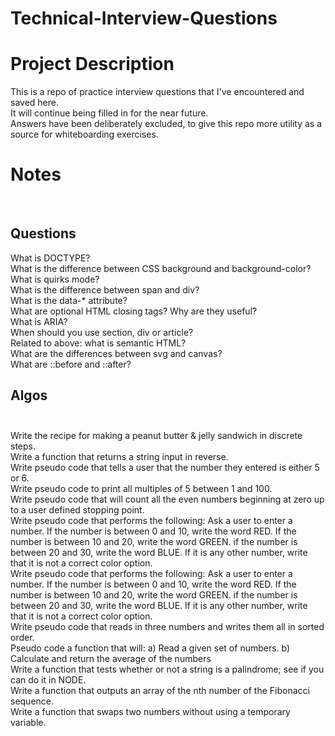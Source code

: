 # Technical-Interview-Questions

# Project Description
This is a repo of practice interview questions that I've encountered and saved here.<br>
It will continue being filled in for the near future.<br>
Answers have been deliberately excluded, to give this repo more utility as a source for whiteboarding exercises.<br>

# Notes
<br>

## Questions<br>
What is DOCTYPE?<br>
What is the difference between CSS background and background-color?<br>
What is quirks mode?<br>
What is the difference between span and div?<br>
What is the data-* attribute?<br>
What are optional HTML closing tags? Why are they useful?<br>
What is ARIA?<br>
When should you use section, div or article?<br>
Related to above: what is semantic HTML?<br>
What are the differences between svg and canvas?<br>
What are ::before and ::after?<br>

## Algos<br></br>
Write the recipe for making a peanut butter & jelly sandwich in discrete steps.<br>
Write a function that returns a string input in reverse.<br>
Write pseudo code that tells a user that the number they entered is either 5 or 6.<br>
Write pseudo code to print all multiples of 5 between 1 and 100.<br>
Write pseudo code that will count all the even numbers beginning at zero up to a user defined stopping point.<br>
Write pseudo code that performs the following: 
Ask a user to enter a number. If the number is between 0 and 10, write the word RED. If the number is between 10 and 20, write the word GREEN. if the number is between 20 and 30, write the word BLUE. If it is any other number, write that it is not a correct color option.<br>
Write pseudo code that performs the following: Ask a user to enter a number. If the number is between 0 and 10, write the word RED. If the number is between 10 and 20, write the word GREEN. if the number is between 20 and 30, write the word BLUE. If it is any other number, write that it is not a correct color option.<br>
Write pseudo code that reads in three numbers and writes them all in sorted order.<br>
Pseudo code a function that will:
a) Read a given set of numbers. 
b) Calculate and return the average of the numbers<br>
Write a function that tests whether or not a string is a palindrome; see if you can do it in NODE.<br>
Write a function that outputs an array of the nth number of the Fibonacci sequence.<br>
Write a function that swaps two numbers without using a temporary variable.<br>

